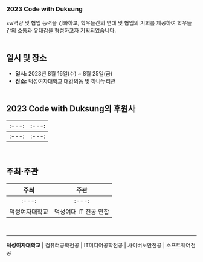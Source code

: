 ### **2023 Code with Duksung**


sw역량 및 협업 능력을 강화하고, 학우들간의 연대 및 협업의 기회를 제공하여 학우들간의 소통과 유대감을 형성하고자 기획되었습니다.  <br><br>

## **일시 및 장소**


- **일시:** 2023년 8월 16일(수) ~ 8월 25일(금)
- **장소:** 덕성여자대학교 대강의동 및 하나누리관 <br><br>

  
## **2023 Code with Duksung의 후원사**


| :---: | :---: |
| :---: | :---: |
| :---: | :---: |
<br>

## **주최·주관**

| 주최 | 주관 |
| :---: | :---: | 
| :---: | :---: |
| 덕성여자대학교 | 덕성여대 IT 전공 연합 | 

<br>

---

<strong>덕성여자대학교</strong> | 컴퓨터공학전공 | IT미디어공학전공 | 사이버보안전공 | 소프트웨어전공
